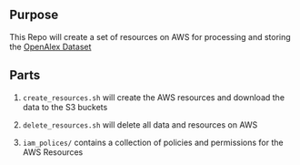 ## Purpose

This Repo will create a set of resources on AWS for processing and storing the [OpenAlex Dataset](https://openalex.org/)

## Parts

1. `create_resources.sh` will create the AWS resources and download the data to the S3 buckets

2. `delete_resources.sh` will delete all data and resources on AWS

3. `iam_polices/` contains a collection of policies and permissions for the AWS Resources


